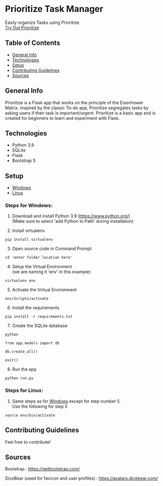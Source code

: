 # Prioritize Task Manager
Easily organize Tasks using Prioritize.  
[Try Out Prioritize](https://prioritize-task-manager.herokuapp.com/)

## Table of Contents
* [General Info](#general-info)
* [Technologies](#technologies)
* [Setup](#setup)
* [Contributing Guidelines](#contributing-guidelines)
* [Sources](#sources)

## General Info
Prioritize is a Flask app that works on the principle of the Eisenhower Matrix. Inspired by the classic To-do app, Prioritize segregates tasks by asking users if their task is important/urgent. Prioritize is a basic app and is created for beginners to learn and experiment with Flask.

## Technologies
* Python 3.9
* SQLite
* Flask
* Bootstrap 5

## Setup
* [Windows](#steps-for-windows)
* [Linux](#steps-for-linux)

### Steps for Windows:
1. Download and install Python 3.9 (https://www.python.org/)  
(Make sure to select 'add Python to Path' during installation)

2. Install virtualenv
```
pip install virtualenv
```

3. Open source code in Command Prompt
```
cd 'enter folder location here'
```

4. Setup the Virtual Environment  
(we are naming it 'env' in this example)
```
virtualenv env
```

5. Activate the Virtual Environment
```
env/Scripts/activate
```

6. Install the requirements
```
pip install -r requirements.txt
```

7. Create the SQLite database
```
python
```
```
from app.models import db
```
```
db.create_all()
```
```
exit()
```

8. Run the app
```
python run.py
```

### Steps for Linux:
1. Same steps as for [Windows](#steps-for-windows) except for step number 5.  
Use the following for step 5
```
source env/bin/activate
```

## Contributing Guidelines
Feel free to contribute!

## Sources
Bootstrap : https://getbootstrap.com/  

DiceBear (used for favicon and user profiles) : https://avatars.dicebear.com/